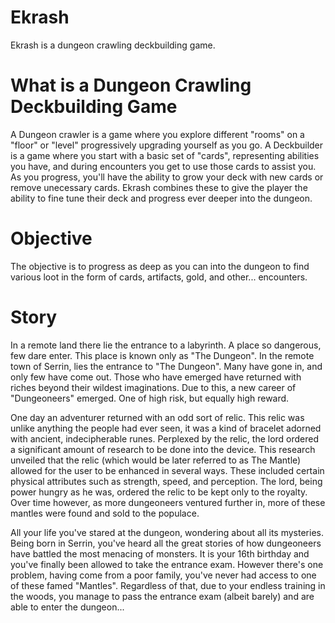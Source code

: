 # Ekrash
Ekrash is a dungeon crawling deckbuilding game.

# What is a Dungeon Crawling Deckbuilding Game
A Dungeon crawler is a game where you explore different "rooms" on a "floor" or "level" progressively upgrading yourself as you go. A Deckbuilder is a game where you start with a basic set of "cards", representing abilities you have, and during encounters you get to use those cards to assist you. As you progress, you'll have the ability to grow your deck with new cards or remove unecessary cards.
Ekrash combines these to give the player the ability to fine tune their deck and progress ever deeper into the dungeon.

# Objective
The objective is to progress as deep as you can into the dungeon to find various loot in the form of cards, artifacts, gold, and other... encounters.

# Story
In a remote land there lie the entrance to a labyrinth. A place so dangerous, few dare enter. This place is known only as "The Dungeon". In the remote town of Serrin, lies the entrance to "The Dungeon". Many have gone in, and only few have come out. Those who have emerged have returned with riches beyond their wildest imaginations. Due to this, a new career of "Dungeoneers" emerged. One of high risk, but equally high reward.

One day an adventurer returned with an odd sort of relic. This relic was unlike anything the people had ever seen, it was a kind of bracelet adorned with ancient, indecipherable runes. Perplexed by the relic, the lord ordered a significant amount of research to be done into the device. This research unveiled that the relic (which would be later referred to as The Mantle) allowed for the user to be enhanced in several ways. These included certain physical attributes such as strength, speed, and perception. The lord, being power hungry as he was, ordered the relic to be kept only to the royalty. Over time however, as more dungeoneers ventured further in, more of these mantles were found and sold to the populace.

All your life you've stared at the dungeon, wondering about all its mysteries. Being born in Serrin, you've heard all the great stories of how dungeoneers have battled the most menacing of monsters. It is your 16th birthday and you've finally been allowed to take the entrance exam. However there's one problem, having come from a poor family, you've never had access to one of these famed "Mantles". Regardless of that, due to your endless training in the woods, you manage to pass the entrance exam (albeit barely) and are able to enter the dungeon...
